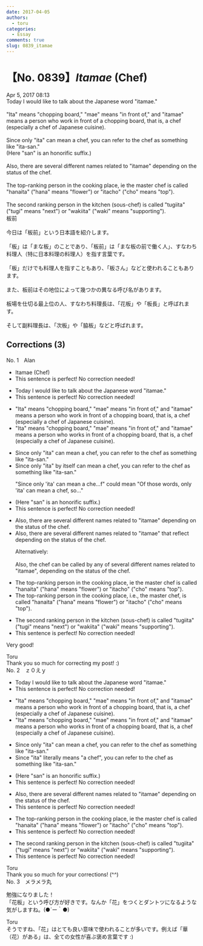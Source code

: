 ```yaml
---
date: 2017-04-05
authors:
  - toru
categories:
  - Essay
comments: true
slug: 0839_itamae
---
```


# 【No. 0839】<strong><em>Itamae</strong></em> (Chef)
<div class="date">Apr 5, 2017 08:13</div>
<div id="post"><div id="body_show_ori">
Today I would like to talk about the Japanese word "itamae."<br/><br/>"Ita" means "chopping board," "mae" means "in front of," and "itamae" means a person who work in front of a chopping board, that is, a chef (especially a chef of Japanese cuisine).<br/><br/>Since only "ita" can mean a chef, you can refer to the chef as something like "ita-san."<br/>(Here "san" is an honorific suffix.)<br/><br/>Also, there are several different names related to "itamae" depending on the status of the chef.<br/><br/>The top-ranking person in the cooking place, ie the master chef is called "hanaita" ("hana" means "flower") or "itacho" ("cho" means "top").<br/><br/>The second ranking person in the kitchen (sous-chef) is called "tugiita" ("tugi" means "next") or "wakiita" ("waki" means "supporting"). 
</div></div>

<!-- more -->

<div id="post_ja"><div id="body_show_mo">
板前<br/><br/>今日は「板前」という日本語を紹介します。<br/><br/>「板」は「まな板」のことであり、「板前」は「まな板の前で働く人」、すなわち料理人（特に日本料理の料理人）を指す言葉です。<br/><br/>「板」だけでも料理人を指すこともあり、「板さん」などと使われることもあります。<br/><br/>また、板前はその地位によって幾つかの異なる呼び名があります。<br/><br/>板場を仕切る最上位の人、すなわち料理長は、「花板」や「板長」と呼ばれます。<br/><br/>そして副料理長は、「次板」や「脇板」などと呼ばれます。
</div></div>

## Corrections (3)
<div id="block"><div class="first_name"> No. 1　<span class="just_name">Alan</span></div><div id="block2">
<ul class="correction_field">
<li class="incorrect">Itamae (Chef)</li>
<li class="corrected perfect">This sentence is perfect! No correction needed!</li>
</ul>
<ul class="correction_field">
<li class="incorrect">Today I would like to talk about the Japanese word "itamae."</li>
<li class="corrected perfect">This sentence is perfect! No correction needed!</li>
</ul>
<ul class="correction_field">
<li class="incorrect">"Ita" means "chopping board," "mae" means "in front of," and "itamae" means a person who work in front of a chopping board, that is, a chef (especially a chef of Japanese cuisine).</li>
<li class="corrected correct">
"Ita" means "chopping board," "mae" means "in front of," and "itamae" means a person who work<span class="f_red">s</span> in front of a chopping board, that is, a chef (especially a chef of Japanese cuisine).
</li>
</ul>
<ul class="correction_field">
<li class="incorrect">Since only "ita" can mean a chef, you can refer to the chef as something like "ita-san."</li>
<li class="corrected correct">
Since <span class="sline">only </span>"ita" <span class="f_red">by itself </span>can mean a chef, you can refer to the chef as something like "ita-san."
<p class="correction_comment">"Since only 'ita' can mean a che...f" could mean "Of those words, only 'ita' can mean a chef, so..."</p>
</li>
</ul>
<ul class="correction_field">
<li class="incorrect">(Here "san" is an honorific suffix.)</li>
<li class="corrected perfect">This sentence is perfect! No correction needed!</li>
</ul>
<ul class="correction_field">
<li class="incorrect">Also, there are several different names related to "itamae" depending on the status of the chef.</li>
<li class="corrected correct">
Also, there are several different names related to "itamae"<span class="f_red"> that reflect</span><span class="sline"> depending on</span> the status of the chef.
<p class="correction_comment">Alternatively:<br/><br/>Also, the chef can be called by any of several different names related to "itamae", depending on the status of the chef.</p>
</li>
</ul>
<ul class="correction_field">
<li class="incorrect">The top-ranking person in the cooking place, ie the master chef is called "hanaita" ("hana" means "flower") or "itacho" ("cho" means "top").</li>
<li class="corrected correct">
The top-ranking person in the cooking place, i<span class="f_red">.</span>e<span class="f_red">.,</span> the master chef<span class="f_red">,</span> is called "hanaita" ("hana" means "flower") or "itacho" ("cho" means "top").
</li>
</ul>
<ul class="correction_field">
<li class="incorrect">The second ranking person in the kitchen (sous-chef) is called "tugiita" ("tugi" means "next") or "wakiita" ("waki" means "supporting").</li>
<li class="corrected perfect">This sentence is perfect! No correction needed!</li>
</ul>
<p class="comment_small">
 Very good!
</p>

</div><div class="name"><span class="just_name">Toru</span><br>
Thank you so much for correcting my post! :)
</div>
</div>
<div id="block"><div class="first_name"> No. 2　<span class="just_name">ｚ０えｙ</span></div><div id="block2">
<ul class="correction_field">
<li class="incorrect">Today I would like to talk about the Japanese word "itamae."</li>
<li class="corrected perfect">This sentence is perfect! No correction needed!</li>
</ul>
<ul class="correction_field">
<li class="incorrect">"Ita" means "chopping board," "mae" means "in front of," and "itamae" means a person who work in front of a chopping board, that is, a chef (especially a chef of Japanese cuisine).</li>
<li class="corrected correct">
"Ita" means "chopping board," "mae" means "in front of," and "itamae" means a person who work<span class="f_blue">s</span> in front of a chopping board, that is, a chef (especially a chef of Japanese cuisine).
</li>
</ul>
<ul class="correction_field">
<li class="incorrect">Since only "ita" can mean a chef, you can refer to the chef as something like "ita-san."</li>
<li class="corrected correct">
Since "ita" <span class="f_blue">literally means "a chef"</span>, you can refer to the chef as something like "ita-san."
</li>
</ul>
<ul class="correction_field">
<li class="incorrect">(Here "san" is an honorific suffix.)</li>
<li class="corrected perfect">This sentence is perfect! No correction needed!</li>
</ul>
<ul class="correction_field">
<li class="incorrect">Also, there are several different names related to "itamae" depending on the status of the chef.</li>
<li class="corrected perfect">This sentence is perfect! No correction needed!</li>
</ul>
<ul class="correction_field">
<li class="incorrect">The top-ranking person in the cooking place, ie the master chef is called "hanaita" ("hana" means "flower") or "itacho" ("cho" means "top").</li>
<li class="corrected perfect">This sentence is perfect! No correction needed!</li>
</ul>
<ul class="correction_field">
<li class="incorrect">The second ranking person in the kitchen (sous-chef) is called "tugiita" ("tugi" means "next") or "wakiita" ("waki" means "supporting").</li>
<li class="corrected perfect">This sentence is perfect! No correction needed!</li>
</ul>
</div><div class="name"><span class="just_name">Toru</span><br>
Thank you so much for your corrections! (^^)
</div>
</div>
<div id="block"><div class="first_name"> No. 3　<span class="just_name">メラメラ丸</span></div><div id="block2">
<p class="comment_small">
 勉強になりました！
 <br/>
 「花板」という呼び方が好きです。なんか「花」をつくとダントツになるような気がしますね。(●´ー｀●)
</p>

</div><div class="name"><span class="just_name">Toru</span><br>
そうですね、「花」はとても良い意味で使われることが多いです。例えば「華（花）がある」は、全ての女性が喜ぶ褒め言葉です :)
</div>
</div>
